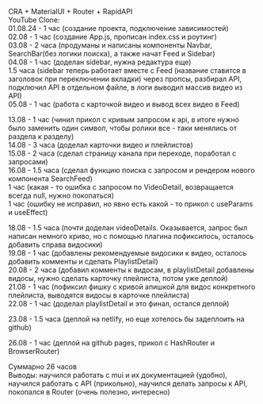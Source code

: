 CRA + MaterialUI + Router + RapidAPI  
YouTube Clone:  
01.08.24 - 1 час (создание проекта, подключение зависимостей)  
02.08 - 1 час (создание App.js, прописан index.css и роутинг)  
03.08 - 2 часа (продуманы и написаны компоненты Navbar, SearchBar(без логики поиска), а также начат Feed и Sidebar)  
04.08 - 1 час (доделан sidebar, нужна редактура еще)  
1.5 часа (sidebar теперь работает вместе с Feed (название ставится в заголовок при переключении вкладки) через пропсы, разбирал API, подключил API в отдельном файле, в логи выводил массив видео из API)   
05.08 - 1 час (работа с карточкой видео и вывод всех видео в Feed)  

13.08 - 1 час (чинил прикол с кривым запросом к api, в итоге нужно было заменить один символ, чтобы ролики все - таки менялись от раздела к разделу)  
14.08 - 3 часа (доделал карточки видео и плейлистов)  
15.08 - 2 часа (сделал страницу канала при переходе, поработал с запросами)  
16.08 - 1.5 часа (сделал функцию поиска с запросом и рендером нового компонента SearchFeed)  
1 час (какая - то ошибка с запросом по VideoDetail, возвращается всегда null, нужно покопаться)  
1 час (ошибку не исправил, но явно есть какой - то прикол с useParams и useEffect)  

18.08 - 1.5 часа (почти доделан videoDetails. Оказывается, запрос был написан немного криво, но с помощью плагина пофиксилось, осталось добавить справа видосики)  
19.08 - 1 час (добавлены рекомендуемые видосики к видео, осталось добавить комменты и сделать PlaylistDetail)  
20.08 - 2 часа (добавил комменты к видосам, в playlistDetail добавлены видосы, нужно сделать карточку плейлиста, потом уже деплой)  
21.08 - 1 час (пофиксил фишку с кривой апишкой для видос конкретного плейлиста, выводятся видосы в карточке плейлиста)  
22.08 - 1 час (доделал playlistDetail и это финал, остался деплой)  

23.08 - 1.5 часа (деплой на netlify, но еще хотелось бы задеплоить на github)  

26.08 - 1 час (деплой на github pages, прикол с HashRouter и BrowserRouter)  

Суммарно 26 часов  
Выводы: научился работать с mui и их документацией (удобно), научился работать с API (прикольно), научился делать запросы к API, покопался в Router (очень полезно, интересно)
